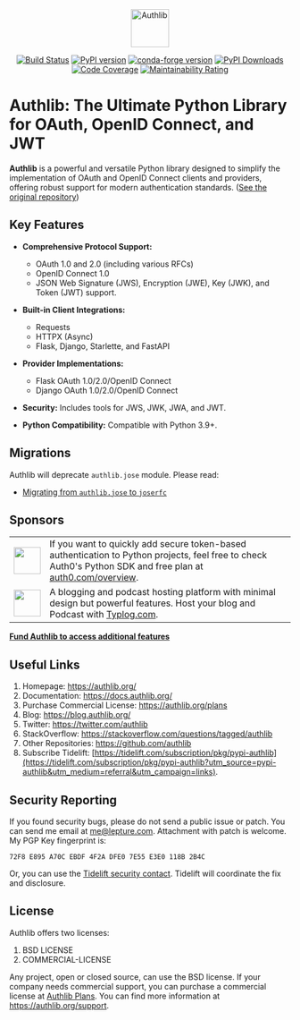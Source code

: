 <div align="center">

<picture>
  <source media="(prefers-color-scheme: dark)" srcset="docs/_static/dark-logo.svg" />
  <img alt="Authlib" src="docs/_static/light-logo.svg" height="68" />
</picture>

[![Build Status](https://github.com/authlib/authlib/workflows/tests/badge.svg)](https://github.com/authlib/authlib/actions)
[![PyPI version](https://img.shields.io/pypi/v/authlib.svg)](https://pypi.org/project/authlib)
[![conda-forge version](https://img.shields.io/conda/v/conda-forge/authlib.svg?label=conda-forge&colorB=0090ff)](https://anaconda.org/conda-forge/authlib)
[![PyPI Downloads](https://static.pepy.tech/badge/authlib/month)](https://pepy.tech/projects/authlib)
[![Code Coverage](https://codecov.io/gh/authlib/authlib/graph/badge.svg?token=OWTdxAIsPI)](https://codecov.io/gh/authlib/authlib)
[![Maintainability Rating](https://sonarcloud.io/api/project_badges/measure?project=authlib_authlib&metric=sqale_rating)](https://sonarcloud.io/summary/new_code?id=authlib_authlib)

</div>

# Authlib: The Ultimate Python Library for OAuth, OpenID Connect, and JWT

**Authlib** is a powerful and versatile Python library designed to simplify the implementation of OAuth and OpenID Connect clients and providers, offering robust support for modern authentication standards.  ([See the original repository](https://github.com/authlib/authlib))

## Key Features

*   **Comprehensive Protocol Support:**

    *   OAuth 1.0 and 2.0 (including various RFCs)
    *   OpenID Connect 1.0
    *   JSON Web Signature (JWS), Encryption (JWE), Key (JWK), and Token (JWT) support.
*   **Built-in Client Integrations:**
    *   Requests
    *   HTTPX (Async)
    *   Flask, Django, Starlette, and FastAPI
*   **Provider Implementations:**
    *   Flask OAuth 1.0/2.0/OpenID Connect
    *   Django OAuth 1.0/2.0/OpenID Connect
*   **Security:** Includes tools for JWS, JWK, JWA, and JWT.
*   **Python Compatibility:** Compatible with Python 3.9+.

## Migrations

Authlib will deprecate `authlib.jose` module. Please read:

- [Migrating from `authlib.jose` to `joserfc`](https://jose.authlib.org/en/dev/migrations/authlib/)

## Sponsors

<table>
<tr>
<td><img align="middle" width="48" src="https://cdn.auth0.com/website/website/favicons/auth0-favicon.svg"></td>
<td>If you want to quickly add secure token-based authentication to Python projects, feel free to check Auth0's Python SDK and free plan at <a href="https://auth0.com/overview?utm_source=GHsponsor&utm_medium=GHsponsor&utm_campaign=authlib&utm_content=auth">auth0.com/overview</a>.</td>
</tr>
<tr>
<td><img align="middle" width="48" src="https://typlog.com/assets/icon-white.svg"></td>
<td>A blogging and podcast hosting platform with minimal design but powerful features. Host your blog and Podcast with <a href="https://typlog.com/">Typlog.com</a>.
</td>
</tr>
</table>

[**Fund Authlib to access additional features**](https://docs.authlib.org/en/latest/community/funding.html)

## Useful Links

1.  Homepage: <https://authlib.org/>
2.  Documentation: <https://docs.authlib.org/>
3.  Purchase Commercial License: <https://authlib.org/plans>
4.  Blog: <https://blog.authlib.org/>
5.  Twitter: <https://twitter.com/authlib>
6.  StackOverflow: <https://stackoverflow.com/questions/tagged/authlib>
7.  Other Repositories: <https://github.com/authlib>
8.  Subscribe Tidelift: [https://tidelift.com/subscription/pkg/pypi-authlib](https://tidelift.com/subscription/pkg/pypi-authlib?utm_source=pypi-authlib&utm_medium=referral&utm_campaign=links).

## Security Reporting

If you found security bugs, please do not send a public issue or patch.
You can send me email at <me@lepture.com>. Attachment with patch is welcome.
My PGP Key fingerprint is:

```
72F8 E895 A70C EBDF 4F2A DFE0 7E55 E3E0 118B 2B4C
```

Or, you can use the [Tidelift security contact](https://tidelift.com/security).
Tidelift will coordinate the fix and disclosure.

## License

Authlib offers two licenses:

1.  BSD LICENSE
2.  COMMERCIAL-LICENSE

Any project, open or closed source, can use the BSD license.
If your company needs commercial support, you can purchase a commercial license at
[Authlib Plans](https://authlib.org/plans). You can find more information at
<https://authlib.org/support>.